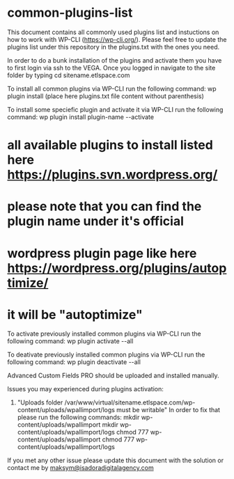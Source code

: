 # common-plugins-list

This document contains all commonly used plugins list and instuctions
on how to work with WP-CLI (https://wp-cli.org/).
Please feel free to update the plugins list under this repository
in the plugins.txt with the ones you need.

In order to do a bunk installation of the plugins and activate them 
you have to first login via ssh to the VEGA. Once you logged in 
navigate to the site folder by typing cd sitename.etlspace.com

To install all common plugins via WP-CLI run the following command:
wp plugin install (place here plugins.txt file content without parenthesis)

To install some speciefic plugin and activate it via WP-CLI run the following command:
wp plugin install plugin-name --activate

# all available plugins to install listed here https://plugins.svn.wordpress.org/

# please note that you can find the plugin name under it's official
# wordpress plugin page like here https://wordpress.org/plugins/autoptimize/
# it will be "autoptimize"

To activate previously installed common plugins via WP-CLI run the following command:
wp plugin activate --all

To deativate previously installed common plugins via WP-CLI run the following command:
wp plugin deactivate --all

Advanced Custom Fields PRO should be uploaded and installed manually.

Issues you may experienced during plugins activation:
1. "Uploads folder /var/www/virtual/sitename.etlspace.com/wp-content/uploads/wpallimport/logs must be writable"
  In order to fix that please run the following commands:
    mkdir wp-content/uploads/wpallimport
    mkdir wp-content/uploads/wpallimport/logs
    chmod 777 wp-content/uploads/wpallimport
    chmod 777 wp-content/uploads/wpallimport/logs

If you met any other issue please update this document with the solution or contact me
by maksym@isadoradigitalagency.com   
